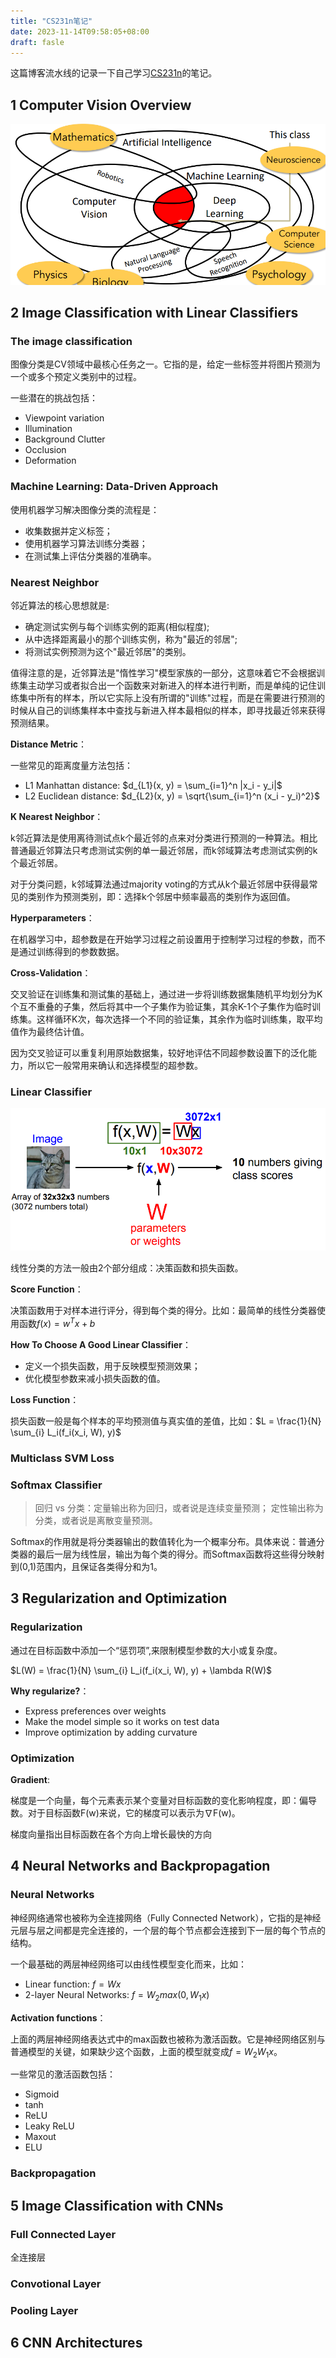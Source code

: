 ```yaml
---
title: "CS231n笔记"
date: 2023-11-14T09:58:05+08:00
draft: fasle
---
```


这篇博客流水线的记录一下自己学习[CS231n](http://cs231n.stanford.edu/schedule.html)的笔记。

## 1 Computer Vision Overview

![图1 CV概述](./cv_overview.PNG)

## 2 Image Classification with Linear Classifiers

### The image classification

图像分类是CV领域中最核心任务之一。它指的是，给定一些标签并将图片预测为一个或多个预定义类别中的过程。

一些潜在的挑战包括：

- Viewpoint variation
- Illumination
- Background Clutter
- Occlusion
- Deformation

### Machine Learning: Data-Driven Approach

使用机器学习解决图像分类的流程是：

- 收集数据并定义标签；
- 使用机器学习算法训练分类器；
- 在测试集上评估分类器的准确率。

### Nearest Neighbor

邻近算法的核心思想就是:

- 确定测试实例与每个训练实例的距离(相似程度);
- 从中选择距离最小的那个训练实例，称为"最近的邻居";
- 将测试实例预测为这个"最近邻居"的类别。

值得注意的是，近邻算法是"惰性学习"模型家族的一部分，这意味着它不会根据训练集主动学习或者拟合出一个函数来对新进入的样本进行判断，而是单纯的记住训练集中所有的样本，所以它实际上没有所谓的"训练"过程，而是在需要进行预测的时候从自己的训练集样本中查找与新进入样本最相似的样本，即寻找最近邻来获得预测结果。

**Distance Metric**：

一些常见的距离度量方法包括：

- L1 Manhattan distance: $d_{L1}(x, y) = \sum_{i=1}^n |x_i - y_i|$
- L2 Euclidean distance: $d_{L2}(x, y) = \sqrt{\sum_{i=1}^n (x_i - y_i)^2}$

**K Nearest Neighbor**：

k邻近算法是使用离待测试点k个最近邻的点来对分类进行预测的一种算法。相比普通最近邻算法只考虑测试实例的单一最近邻居，而k邻域算法考虑测试实例的k个最近邻居。

对于分类问题，k邻域算法通过majority voting的方式从k个最近邻居中获得最常见的类别作为预测类别，即：选择k个邻居中频率最高的类别作为返回值。

**Hyperparameters**：

在机器学习中，超参数是在开始学习过程之前设置用于控制学习过程的参数，而不是通过训练得到的参数数据。

**Cross-Validation**：

交叉验证在训练集和测试集的基础上，通过进一步将训练数据集随机平均划分为K个互不重叠的子集，然后将其中一个子集作为验证集，其余K-1个子集作为临时训练集。这样循环K次，每次选择一个不同的验证集，其余作为临时训练集，取平均值作为最终估计值。

因为交叉验证可以重复利用原始数据集，较好地评估不同超参数设置下的泛化能力，所以它一般常用来确认和选择模型的超参数。

### Linear Classifier

![图2 线性分类器](./linear_model.PNG)

线性分类的方法一般由2个部分组成：决策函数和损失函数。

**Score Function**：

决策函数用于对样本进行评分，得到每个类的得分。比如：最简单的线性分类器使用函数$f(x) = w^T x + b$

**How To Choose A Good Linear Classifier**：

- 定义一个损失函数，用于反映模型预测效果；
- 优化模型参数来减小损失函数的值。

**Loss Function**：

损失函数一般是每个样本的平均预测值与真实值的差值，比如：$L = \frac{1}{N} \sum_{i} L_i(f_i(x_i, W), y)$

### Multiclass SVM Loss

### Softmax Classifier

> 回归 vs 分类：定量输出称为回归，或者说是连续变量预测； 定性输出称为分类，或者说是离散变量预测。

Softmax的作用就是将分类器输出的数值转化为一个概率分布。具体来说：普通分类器的最后一层为线性层，输出为每个类的得分。而Softmax函数将这些得分映射到(0,1)范围内，且保证各类得分和为1。

## 3 Regularization and Optimization

### Regularization

通过在目标函数中添加一个“惩罚项”,来限制模型参数的大小或复杂度。

$L(W) = \frac{1}{N} \sum_{i} L_i(f_i(x_i, W), y) + \lambda R(W)$

**Why regularize?**：

- Express preferences over weights
- Make the model simple so it works on test data
- Improve optimization by adding curvature

### Optimization

**Gradient**:

梯度是一个向量，每个元素表示某个变量对目标函数的变化影响程度，即：偏导数。对于目标函数F(w)来说，它的梯度可以表示为∇F(w)。

梯度向量指出目标函数在各个方向上增长最快的方向

## 4 Neural Networks and Backpropagation

### Neural Networks

神经网络通常也被称为全连接网络（Fully Connected Network），它指的是神经元层与层之间都是完全连接的，一个层的每个节点都会连接到下一层的每个节点的结构。

一个最基础的两层神经网络可以由线性模型变化而来，比如：

- Linear function: $f = Wx$
- 2-layer Neural Networks: $f = W_2max(0, W_1x)$

**Activation functions**：

上面的两层神经网络表达式中的max函数也被称为激活函数。它是神经网络区别与普通模型的关键，如果缺少这个函数，上面的模型就变成$f = W_2W_1x$。

一些常见的激活函数包括：

- Sigmoid
- tanh
- ReLU
- Leaky ReLU
- Maxout
- ELU

### Backpropagation

## 5 Image Classification with CNNs

### Full Connected Layer

全连接层

### Convotional Layer

### Pooling Layer

## 6 CNN Architectures

